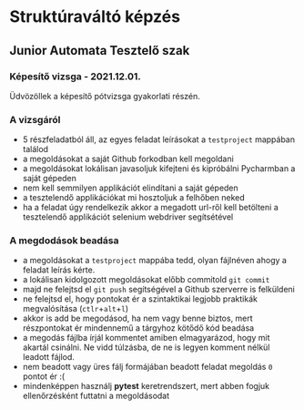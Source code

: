 # Struktúraváltó képzés
## Junior Automata Tesztelő szak
### Képesítő vizsga - 2021.12.01.

Üdvözöllek a képesítő pótvizsga gyakorlati részén.

### A vizsgáról
* 5 részfeladatból áll, az egyes feladat leírásokat a `testproject` mappában találod
* a megoldásokat a saját Github forkodban kell megoldani
* a megoldásokat lokálisan javasoljuk kifejteni és kipróbálni Pycharmban a saját gépeden
* nem kell semmilyen applikációt elindítani a saját gépeden
* a tesztelendő applikációkat mi hosztoljuk a felhőben neked
* ha a feladat úgy rendelkezik akkor a megadott url-ről kell betölteni a tesztelendő applikációt selenium webdriver segítsétével

### A megdodások beadása
* a megoldásokat a `testproject` mappába tedd, olyan fájlnéven ahogy a feladat leírás kérte.
* a lokálisan kidolgozott megoldásokat előbb commitold `git commit`
* majd ne felejtsd el `git push` segítségével a Github szerverre is felküldeni
* ne felejtsd el, hogy pontokat ér a szintaktikai legjobb praktikák megvalósítása (`ctlr`+`alt`+`l`)
* akkor is add be megodásod, ha nem vagy benne biztos, mert részpontokat ér mindennemű a tárgyhoz kötődő kód beadása
* a megodás fájlba írjál kommentet amiben elmagyarázod, hogy mit akartál csinálni. Ne vidd túlzásba, de ne is legyen komment nélkül leadott fájlod.
* nem beadott vagy üres fálj formájában beadott feladat megoldás `0` pontot ér :(
* mindenképpen használj **pytest** keretrendszert, mert abben fogjuk ellenőrzésként futtatni a megoldásodat